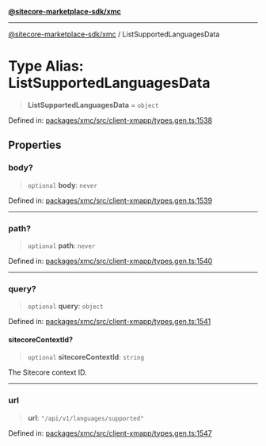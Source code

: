 [**@sitecore-marketplace-sdk/xmc**](../README.md)

***

[@sitecore-marketplace-sdk/xmc](../README.md) / ListSupportedLanguagesData

# Type Alias: ListSupportedLanguagesData

> **ListSupportedLanguagesData** = `object`

Defined in: [packages/xmc/src/client-xmapp/types.gen.ts:1538](https://github.com/Sitecore/sitecore-marketplace-sdk/blob/e87783cce9f115393973a45e109d17b99bf1df7e/packages/xmc/src/client-xmapp/types.gen.ts#L1538)

## Properties

### body?

> `optional` **body**: `never`

Defined in: [packages/xmc/src/client-xmapp/types.gen.ts:1539](https://github.com/Sitecore/sitecore-marketplace-sdk/blob/e87783cce9f115393973a45e109d17b99bf1df7e/packages/xmc/src/client-xmapp/types.gen.ts#L1539)

***

### path?

> `optional` **path**: `never`

Defined in: [packages/xmc/src/client-xmapp/types.gen.ts:1540](https://github.com/Sitecore/sitecore-marketplace-sdk/blob/e87783cce9f115393973a45e109d17b99bf1df7e/packages/xmc/src/client-xmapp/types.gen.ts#L1540)

***

### query?

> `optional` **query**: `object`

Defined in: [packages/xmc/src/client-xmapp/types.gen.ts:1541](https://github.com/Sitecore/sitecore-marketplace-sdk/blob/e87783cce9f115393973a45e109d17b99bf1df7e/packages/xmc/src/client-xmapp/types.gen.ts#L1541)

#### sitecoreContextId?

> `optional` **sitecoreContextId**: `string`

The Sitecore context ID.

***

### url

> **url**: `"/api/v1/languages/supported"`

Defined in: [packages/xmc/src/client-xmapp/types.gen.ts:1547](https://github.com/Sitecore/sitecore-marketplace-sdk/blob/e87783cce9f115393973a45e109d17b99bf1df7e/packages/xmc/src/client-xmapp/types.gen.ts#L1547)
